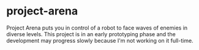 # project-arena
Project Arena puts you in control of a robot to face waves of enemies in diverse levels. This project is in an early prototyping phase and the development may progress slowly because I'm not working on it full-time.
